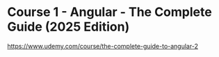 # Course 1 - Angular - The Complete Guide (2025 Edition)

https://www.udemy.com/course/the-complete-guide-to-angular-2
